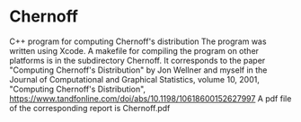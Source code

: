 # Chernoff
C++ program for computing Chernoff's distribution
The program was written using Xcode. A makefile for compiling the program on other platforms is in the subdirectory Chernoff.
It corresponds to the paper "Computing Chernoff's Distribution" by Jon
Wellner and myself in the Journal of Computational and Graphical
Statistics, volume 10, 2001, "Computing Chernoff's Distribution", https://www.tandfonline.com/doi/abs/10.1198/10618600152627997
A pdf file of the corresponding report is Chernoff.pdf
